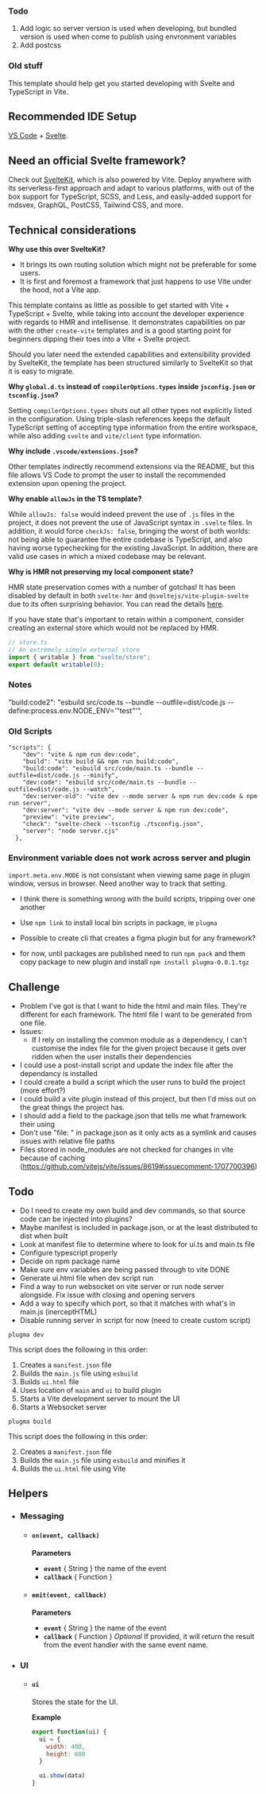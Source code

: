 ### Todo

1. Add logic so server version is used when developing, but bundled version is used when come to publish using envronment variables
2. Add postcss

### Old stuff

This template should help get you started developing with Svelte and TypeScript in Vite.

## Recommended IDE Setup

[VS Code](https://code.visualstudio.com/) + [Svelte](https://marketplace.visualstudio.com/items?itemName=svelte.svelte-vscode).

## Need an official Svelte framework?

Check out [SvelteKit](https://github.com/sveltejs/kit#readme), which is also powered by Vite. Deploy anywhere with its serverless-first approach and adapt to various platforms, with out of the box support for TypeScript, SCSS, and Less, and easily-added support for mdsvex, GraphQL, PostCSS, Tailwind CSS, and more.

## Technical considerations

**Why use this over SvelteKit?**

- It brings its own routing solution which might not be preferable for some users.
- It is first and foremost a framework that just happens to use Vite under the hood, not a Vite app.

This template contains as little as possible to get started with Vite + TypeScript + Svelte, while taking into account the developer experience with regards to HMR and intellisense. It demonstrates capabilities on par with the other `create-vite` templates and is a good starting point for beginners dipping their toes into a Vite + Svelte project.

Should you later need the extended capabilities and extensibility provided by SvelteKit, the template has been structured similarly to SvelteKit so that it is easy to migrate.

**Why `global.d.ts` instead of `compilerOptions.types` inside `jsconfig.json` or `tsconfig.json`?**

Setting `compilerOptions.types` shuts out all other types not explicitly listed in the configuration. Using triple-slash references keeps the default TypeScript setting of accepting type information from the entire workspace, while also adding `svelte` and `vite/client` type information.

**Why include `.vscode/extensions.json`?**

Other templates indirectly recommend extensions via the README, but this file allows VS Code to prompt the user to install the recommended extension upon opening the project.

**Why enable `allowJs` in the TS template?**

While `allowJs: false` would indeed prevent the use of `.js` files in the project, it does not prevent the use of JavaScript syntax in `.svelte` files. In addition, it would force `checkJs: false`, bringing the worst of both worlds: not being able to guarantee the entire codebase is TypeScript, and also having worse typechecking for the existing JavaScript. In addition, there are valid use cases in which a mixed codebase may be relevant.

**Why is HMR not preserving my local component state?**

HMR state preservation comes with a number of gotchas! It has been disabled by default in both `svelte-hmr` and `@sveltejs/vite-plugin-svelte` due to its often surprising behavior. You can read the details [here](https://github.com/rixo/svelte-hmr#svelte-hmr).

If you have state that's important to retain within a component, consider creating an external store which would not be replaced by HMR.

```ts
// store.ts
// An extremely simple external store
import { writable } from "svelte/store";
export default writable(0);
```

### Notes

"build:code2": "esbuild src/code.ts --bundle --outfile=dist/code.js --define:process.env.NODE_ENV='\"test\"'",

### Old Scripts

```
"scripts": {
    "dev": "vite & npm run dev:code",
    "build": "vite build && npm run build:code",
    "build:code": "esbuild src/code/main.ts --bundle --outfile=dist/code.js --minify",
    "dev:code": "esbuild src/code/main.ts --bundle --outfile=dist/code.js --watch",
    "dev:server-old": "vite dev --mode server & npm run dev:code & npm run server",
    "dev:server": "vite dev --mode server & npm run dev:code",
    "preview": "vite preview",
    "check": "svelte-check --tsconfig ./tsconfig.json",
    "server": "node server.cjs"
  },
```

### Environment variable does not work across server and plugin

`import.meta.env.MODE` is not consistant when viewing same page in plugin window, versus in browser. Need another way to track that setting.

- I think there is something wrong with the build scripts, tripping over one another

- Use `npm link` to install local bin scripts in package, ie `plugma`

- Possible to create cli that creates a figma plugin but for any framework?

- for now, until packages are published need to run `npm pack` and them copy package to new plugin and install `npm install plugma-0.0.1.tgz`

## Challenge

- Problem I've got is that I want to hide the html and main files. They're different for each framework. The html file I want to be generated from one file.
- Issues:
  - If I rely on installing the common module as a dependency, I can't customise the index file for the given project because it gets over ridden when the user installs their dependencies
- I could use a post-install script and update the index file after the dependancy is installed
- I could create a build a script which the user runs to build the project (more effort?)
- I could build a vite plugin instead of this project, but then I'd miss out on the great things the project has.
- I should add a field to the package.json that tells me what framework their using
- Don't use "file: " in package.json as it only acts as a symlink and causes issues with relative file paths
- Files stored in node_modules are not checked for changes in vite because of caching (https://github.com/vitejs/vite/issues/8619#issuecomment-1707700396)

## Todo

- Do I need to create my own build and dev commands, so that source code can be injected into plugins?
- Maybe manifest is included in package.json, or at the least distributed to dist when built
- Look at manifest file to determine where to look for ui.ts and main.ts file
- Configure typescript properly
- Decide on npm package name
- Make sure env variables are being passed through to vite DONE
- Generate ui.html file when dev script run
- Find a way to run websocket on vite server or run node server alongside. Fix issue with closing and opening servers
- Add a way to specify which port, so that it matches with what's in main.js (inerceptHTML)
- Disable running server in script for now (need to create custom script)

```shell
plugma dev
```

This script does the following in this order:

1. Creates a `manifest.json` file
2. Builds the `main.js` file using `esbuild`
3. Builds `ui.html` file
4. Uses location of `main` and `ui` to build plugin
5. Starts a Vite development server to mount the UI
6. Starts a Websocket server

```shell
plugma build
```

This script does the following in this order:

2. Creates a `manifest.json` file
1. Builds the `main.js` file using `esbuild` and minifies it
1. Builds the `ui.html` file using Vite

## Helpers

- ### Messaging

  - #### `on(event, callback)`

    **Parameters**

    - **`event`** { String } the name of the event
    - **`callback`** { Function }

  - #### `emit(event, callback)`

    **Parameters**

    - **`event`** { String } the name of the event
    - **`callback`** { Function } _Optional_ If provided, it will return the result from the event handler with the same event name.

- ### UI

  - #### `ui`

    Stores the state for the UI.

    **Example**

    ```js
    export function(ui) {
      ui = {
        width: 400,
        height: 600
      }

      ui.show(data)
    }
    ```
